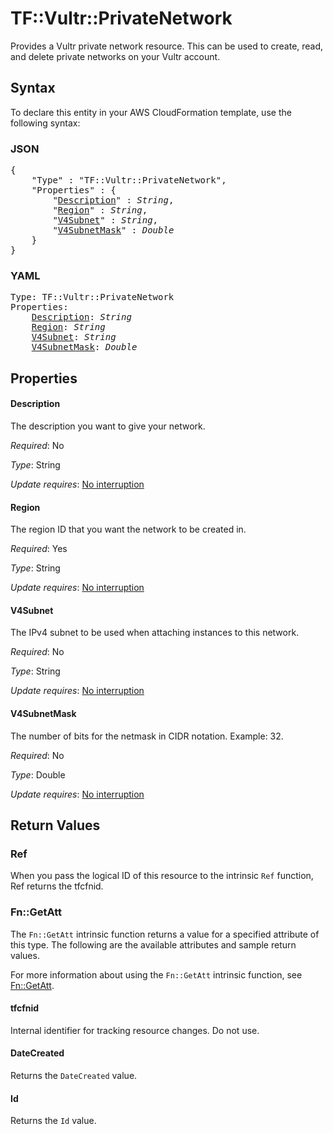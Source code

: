 # TF::Vultr::PrivateNetwork

Provides a Vultr private network resource. This can be used to create, read, and delete private networks on your Vultr account.

## Syntax

To declare this entity in your AWS CloudFormation template, use the following syntax:

### JSON

<pre>
{
    "Type" : "TF::Vultr::PrivateNetwork",
    "Properties" : {
        "<a href="#description" title="Description">Description</a>" : <i>String</i>,
        "<a href="#region" title="Region">Region</a>" : <i>String</i>,
        "<a href="#v4subnet" title="V4Subnet">V4Subnet</a>" : <i>String</i>,
        "<a href="#v4subnetmask" title="V4SubnetMask">V4SubnetMask</a>" : <i>Double</i>
    }
}
</pre>

### YAML

<pre>
Type: TF::Vultr::PrivateNetwork
Properties:
    <a href="#description" title="Description">Description</a>: <i>String</i>
    <a href="#region" title="Region">Region</a>: <i>String</i>
    <a href="#v4subnet" title="V4Subnet">V4Subnet</a>: <i>String</i>
    <a href="#v4subnetmask" title="V4SubnetMask">V4SubnetMask</a>: <i>Double</i>
</pre>

## Properties

#### Description

The description you want to give your network.

_Required_: No

_Type_: String

_Update requires_: [No interruption](https://docs.aws.amazon.com/AWSCloudFormation/latest/UserGuide/using-cfn-updating-stacks-update-behaviors.html#update-no-interrupt)

#### Region

The region ID that you want the network to be created in.

_Required_: Yes

_Type_: String

_Update requires_: [No interruption](https://docs.aws.amazon.com/AWSCloudFormation/latest/UserGuide/using-cfn-updating-stacks-update-behaviors.html#update-no-interrupt)

#### V4Subnet

The IPv4 subnet to be used when attaching instances to this network.

_Required_: No

_Type_: String

_Update requires_: [No interruption](https://docs.aws.amazon.com/AWSCloudFormation/latest/UserGuide/using-cfn-updating-stacks-update-behaviors.html#update-no-interrupt)

#### V4SubnetMask

The number of bits for the netmask in CIDR notation. Example: 32.

_Required_: No

_Type_: Double

_Update requires_: [No interruption](https://docs.aws.amazon.com/AWSCloudFormation/latest/UserGuide/using-cfn-updating-stacks-update-behaviors.html#update-no-interrupt)

## Return Values

### Ref

When you pass the logical ID of this resource to the intrinsic `Ref` function, Ref returns the tfcfnid.

### Fn::GetAtt

The `Fn::GetAtt` intrinsic function returns a value for a specified attribute of this type. The following are the available attributes and sample return values.

For more information about using the `Fn::GetAtt` intrinsic function, see [Fn::GetAtt](https://docs.aws.amazon.com/AWSCloudFormation/latest/UserGuide/intrinsic-function-reference-getatt.html).

#### tfcfnid

Internal identifier for tracking resource changes. Do not use.

#### DateCreated

Returns the <code>DateCreated</code> value.

#### Id

Returns the <code>Id</code> value.

